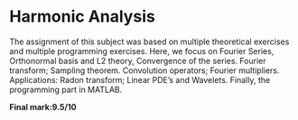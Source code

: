# Harmonic Analysis
The assignment of this subject was based on multiple theoretical exercises and multiple programming exercises. Here, we focus on Fourier Series,
Orthonormal basis and L2 theory, Convergence of the series. Fourier transform; Sampling theorem. Convolution operators; Fourier multipliers. 
Applications: Radon transform; Linear PDE’s and Wavelets. Finally, the programming part in MATLAB.

**Final mark:9.5/10**
